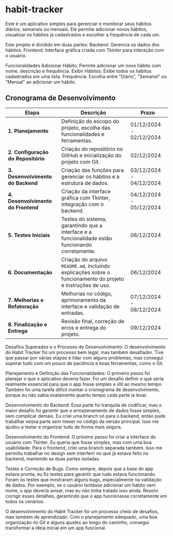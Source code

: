 ﻿# habit-tracker
Este é um aplicativo simples para gerenciar e monitorar seus hábitos diários, semanais ou mensais. Ele permite adicionar novos hábitos, visualizar os hábitos já cadastrados e escolher a frequência de cada um.

Este projeto é dividido em duas partes:
Backend: Gerencia os dados dos hábitos.
Frontend: Interface gráfica criada com Tkinter para interação com o usuário. 

Funcionalidades
Adicionar Hábito: Permite adicionar um novo hábito com nome, descrição e frequência.
Exibir Hábitos: Exibe todos os hábitos cadastrados em uma lista.
Frequência: Escolha entre "Diário", "Semanal" ou "Mensal" ao adicionar um hábito.

## Cronograma de Desenvolvimento

| **Etapa**                       | **Descrição**                                                              | **Prazo**               |
|----------------------------------|----------------------------------------------------------------------------|-------------------------|
| **1. Planejamento**              | Definição do escopo do projeto, escolha das funcionalidades e ferramentas. | 01/12/2024 - 02/12/2024 |
| **2. Configuração do Repositório** | Criação do repositório no GitHub e inicialização do projeto com Git.       | 02/12/2024              |
| **3. Desenvolvimento do Backend** | Criação das funções para gerenciar os hábitos e a estrutura de dados.       | 03/12/2024 - 04/12/2024 |
| **4. Desenvolvimento do Frontend** | Criação da interface gráfica com Tkinter, integração com o backend.        | 04/12/2024 - 05/12/2024 |
| **5. Testes Iniciais**           | Testes do sistema, garantindo que a interface e a funcionalidade estão funcionando corretamente. | 06/12/2024              |
| **6. Documentação**              | Criação do arquivo `README.md`, incluindo explicações sobre o funcionamento do projeto e instruções de uso. | 06/12/2024              |
| **7. Melhorias e Refatoração**   | Melhorias no código, aprimoramento da interface e validação de entradas.    | 07/12/2024 - 08/12/2024 |
| **8. Finalização e Entrega**     | Revisão final, correção de erros e entrega do projeto.                     | 09/12/2024              |

Desafios Superados e o Processo de Desenvolvimento:
O desenvolvimento do Habit Tracker foi um processo bem legal, mas também desafiador. Tive que passar por várias etapas e lidar com alguns problemas, mas consegui superar tudo com um pouco de paciência e boas ferramentas, como o Git.

Planejamento e Definição das Funcionalidades:
O primeiro passo foi planejar o que o aplicativo deveria fazer. Foi um desafio definir o que seria realmente essencial para que o app fosse simples e útil ao mesmo tempo. Também foi uma tarefa difícil montar o cronograma de desenvolvimento, porque eu não sabia exatamente quanto tempo cada parte ia levar.

Desenvolvimento do Backend:
Essa parte foi tranquila de codificar, mas o maior desafio foi garantir que o armazenamento de dados fosse simples, sem complicar demais. Eu criei uma branch só para o backend, então pude trabalhar nessa parte sem mexer no código da versão principal. Isso me ajudou a testar e organizar tudo de forma mais segura.

 Desenvolvimento do Frontend:
O próximo passo foi criar a interface do usuário com Tkinter. Eu queria que fosse simples, mas com uma boa usabilidade.  Para o frontend, criei uma branch separada também. Isso me permitiu trabalhar no design sem interferir no que já estava feito no backend, mantendo as duas partes isoladas.

Testes e Correção de Bugs:
Como sempre, depois que a base do app estava pronta, eu fiz testes para garantir que tudo estava funcionando. Foram os testes que mostraram alguns bugs, especialmente na validação de dados. Por exemplo, se o usuário tentasse adicionar um hábito sem nome, o app deveria avisar, mas eu não tinha tratado isso ainda. Resolvi corrigir esses detalhes, garantindo que o app funcionasse corretamente em todos os cenários.

O desenvolvimento do Habit Tracker foi um processo cheio de desafios, mas também de aprendizado. Com o planejamento adequado, uma boa organização no Git e alguns ajustes ao longo do caminho, consegui transformar a ideia inicial em um app funcional. 
